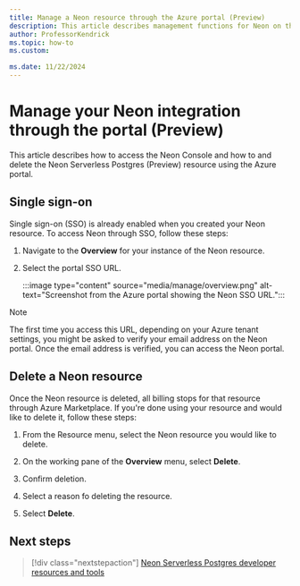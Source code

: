 ```yaml
---
title: Manage a Neon resource through the Azure portal (Preview)
description: This article describes management functions for Neon on the Azure portal.
author: ProfessorKendrick
ms.topic: how-to
ms.custom:

ms.date: 11/22/2024
---
```


# Manage your Neon integration through the portal (Preview)

This article describes how to access the Neon Console and how to and delete the Neon Serverless Postgres (Preview) resource using the Azure portal.

## Single sign-on

Single sign-on (SSO) is already enabled when you created your Neon resource. To access Neon through SSO, follow these steps:

1. Navigate to the **Overview** for your instance of the Neon resource. 

1. Select the portal SSO URL.

   :::image type="content" source="media/manage/overview.png" alt-text="Screenshot from the Azure portal showing the Neon SSO URL.":::

> [!NOTE] 
> The first time you access this URL, depending on your Azure tenant settings, you might be asked to verify your email address on the Neon portal. Once the email address is verified, you can access the Neon portal.

## Delete a Neon resource

Once the Neon resource is deleted, all billing stops for that resource through Azure Marketplace. If you're done using your resource and would like to delete it, follow these steps:

1. From the Resource menu, select the Neon resource you would like to delete.

1. On the working pane of the **Overview** menu, select **Delete**.

1. Confirm deletion.

1. Select a reason fo deleting the resource.

1. Select **Delete**.

## Next steps

> [!div class="nextstepaction"]
> [Neon Serverless Postgres developer resources and tools](tools.md)
